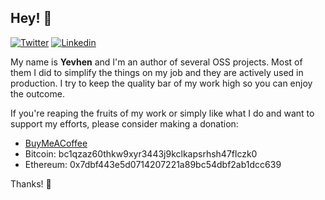 ## Hey! 👋

[![Twitter](https://img.shields.io/badge/Twitter-1DA1F2?style=for-the-badge&logo=twitter&logoColor=white)](https://twitter.com/yevhen)
[![Linkedin](https://img.shields.io/badge/LinkedIn-0077B5?style=for-the-badge&logo=linkedin&logoColor=white)](https://linkedin.com/in/trustedsolutions)

My name is **Yevhen** and I'm an author of several OSS projects. Most of them I did to simplify the things on my job and they are actively used in production. I try to keep the quality bar of my work high so you can enjoy the outcome.

If you're reaping the fruits of my work or simply like what I do and want to support my efforts, please consider making a donation:

<ul><li><a href="https://www.buymeacoffee.com/yevhen">BuyMeACoffee</a></li><li>Bitcoin: bc1qzaz60thkw9xyr3443j9kclkapsrhsh47flczk0</li><li>Ethereum: 0x7dbf443e5d0714207221a89bc54dbf2ab1dcc639</li></ul>

Thanks! 💝
